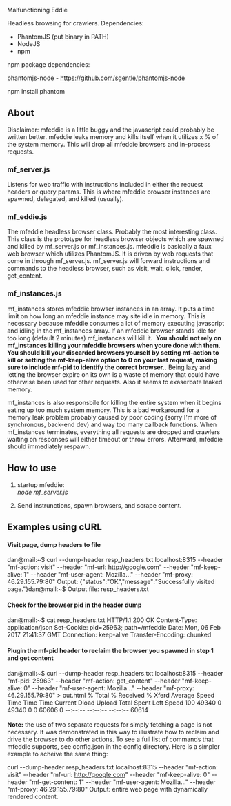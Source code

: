 Malfunctioning Eddie

Headless browsing for crawlers.
Dependencies:
- PhantomJS (put binary in PATH)
- NodeJS
- npm

npm package dependencies:

phantomjs-node - https://github.com/sgentle/phantomjs-node

npm install phantom
<h2>About</h2>
Disclaimer: mfeddie is a little buggy and the javascript could probably be written better.
mfeddie leaks memory and kills itself when it utilizes x % of the system memory.  This will
drop all mfeddie browsers and in-process requests.

<h3>mf_server.js</h3>Listens for web traffic with instructions included in either the request
headers or query params.  This is where mfeddie browser instances are spawned, delegated,
and killed (usually).

<h3>mf_eddie.js</h3>The mfeddie headless browser class.  Probably the most interesting class.
This class is the prototype for headless browser objects which are spawned and killed
by mf_server.js or mf_instances.js.  mfeddie is basically a faux web browser which 
utilizes PhantomJS.  It is driven by web requests that come in through
mf_server.js.  mf_server.js will forward instructions and commands to the headless browser,
such as visit, wait, click, render, get_content.

<h3>mf_instances.js</h3>
mf_instances stores mfeddie browser instances in an array.  It puts a time limit
on how long an mfeddie instance may site idle in memory.  This is necessary because mfeddie
consumes a lot of memory executing javascript and idling in the mf_instances array.  If
an mfeddie browser stands idle for too long (default 2 minutes) mf_instances 
will kill it.  <b>You should not rely on mf_instances killing your mfeddie browsers when 
youre done with them.  You should kill your discarded browsers yourself by 
setting mf-action to kill or setting the mf-keep-alive option to 0 on your last request, 
making sure to include mf-pid to identify the correct browser..</b> Being lazy and letting the browser 
expire on its own is a waste of memory that could have otherwise been used for other requests. Also it seems to exaserbate leaked memory.

mf_instances is also responsbile for killing the entire system when it begins
eating up too much system memory. This is a bad workaround for a memory leak problem
probably caused by poor coding (sorry I'm more of synchronous, back-end dev) and way too many callback functions.
When mf_instances terminates, everything all requests are dropped and crawlers waiting on
responses will either timeout or throw errors.  Afterward, mfeddie should immediately
respawn.


<h2>How to use</h2>

1. startup mfeddie:<br/>
<i>node mf_server.js</i>

2. Send instrunctions, spawn browsers, and scrape content.

<h2>Examples using cURL</h2>

<h4>Visit page, dump headers to file</h4>
dan@mail:~$ curl --dump-header resp_headers.txt localhost:8315 --header "mf-action: visit" --header "mf-url: http://google.com" --header "mf-keep-alive: 1" --header "mf-user-agent: Mozilla..." --header "mf-proxy: 46.29.155.79:80" 
Output: {"status":"OK","message":"Successfully visited page."}dan@mail:~$ 
Output file: resp_headers.txt

<h4>Check for the browser pid in the header dump</h4>
dan@mail:~$ cat resp_headers.txt 
HTTP/1.1 200 OK
Content-Type: application/json
Set-Cookie: pid=25963; path=/mfeddie
Date: Mon, 06 Feb 2017 21:41:37 GMT
Connection: keep-alive
Transfer-Encoding: chunked

<h4>Plugin the mf-pid header to reclaim the browser you spawned in step 1 and get content</h4>
dan@mail:~$ curl --dump-header resp_headers.txt localhost:8315 --header "mf-pid: 25963" --header "mf-action: get_content" --header "mf-keep-alive: 0" --header "mf-user-agent: Mozilla..." --header "mf-proxy: 46.29.155.79:80" > out.html 
  % Total    % Received % Xferd  Average Speed   Time    Time     Time  Current
                                 Dload  Upload   Total   Spent    Left  Speed
100 49340    0 49340    0     0  60606      0 --:--:-- --:--:-- --:--:-- 60614
<br/><br/>
<b>Note:</b> the use of two separate requests for simply fetching a page is not necessary.  
It was demonstrated in this way to illustrate how to reclaim and drive the browser 
to do other actions.  To see a full list of commands that mfeddie supports, see
config.json in the config directory.  Here is a simpler example to acheive the same thing:<br/>

curl --dump-header resp_headers.txt localhost:8315 --header "mf-action: visit" --header "mf-url: http://google.com" --header "mf-keep-alive: 0" --header "mf-get-content: 1" --header "mf-user-agent: Mozilla..." --header "mf-proxy: 46.29.155.79:80" 
Output: entire web page with dynamically rendered content.
